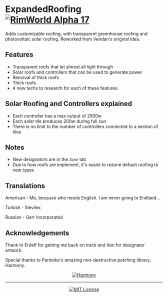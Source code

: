 # ExpandedRoofing [![RimWorld Alpha 17](https://img.shields.io/badge/RimWorld-Alpha%2017-brightgreen.svg)](http://rimworldgame.com/) 

Adds customizable roofing, with transparent greenhouse roofing and photovoltaic solar roofing. Reworked from Vendan's original idea.

## Features
- Transparent roofs that let almost all light through
- Solar roofs and controllers that can be used to generate power
- Removal of thick roofs
- Thick roofs
- 4 new techs to research for each of these features.

## Solar Roofing and Controllers explained
- Each controller has a max output of 2500w
- Each solar tile produces 200w during full sun
- There is no limit to the number of controllers connected to a section of tiles

## Notes
- New designators are in the `Zone` tab
- Due to how roofs are implement, it's easist to rezone default roofing to new types

## Translations

American - Me, because who needs English. I am never going to Endland...

Turkish - Slevilex

Russian - Garr Incorporated

## Acknowledgements

Thank to Erdelf for getting me back on track and Xen for designator artwork.

Special thanks to Pardeike's amazing non-destructive patching library, Harmony.
<p align="center">
  <a href="https://github.com/pardeike/Harmony">
    <img src="https://s24.postimg.org/58bl1rz39/logo.png" alt="Harmony" />
  </a>
</p>

<hr>

<p align="center">
  <a href="./LICENSE">
    <img src="https://img.shields.io/badge/license-MIT-lightgray.svg?style=flat" alt="MIT License" />
  </a>
</p> 